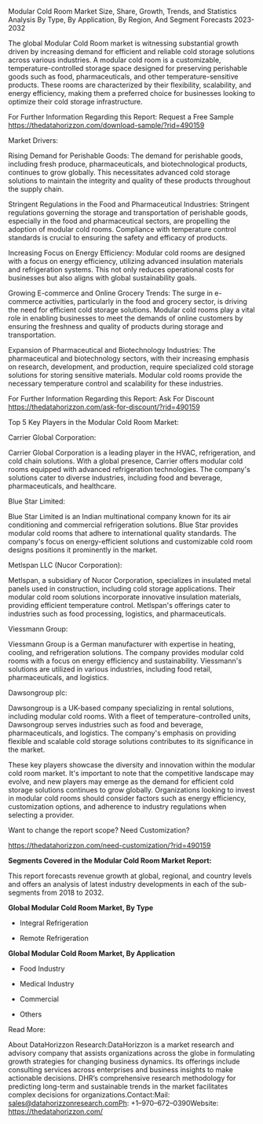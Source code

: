Modular Cold Room Market Size, Share, Growth, Trends, and Statistics
Analysis By Type, By Application, By Region, And Segment Forecasts
2023-2032

The global Modular Cold Room market is witnessing substantial growth
driven by increasing demand for efficient and reliable cold storage
solutions across various industries. A modular cold room is a
customizable, temperature-controlled storage space designed for
preserving perishable goods such as food, pharmaceuticals, and other
temperature-sensitive products. These rooms are characterized by their
flexibility, scalability, and energy efficiency, making them a preferred
choice for businesses looking to optimize their cold storage
infrastructure.

For Further Information Regarding this Report: Request a Free Sample
<https://thedatahorizzon.com/download-sample/?rid=490159>

Market Drivers:

Rising Demand for Perishable Goods: The demand for perishable goods,
including fresh produce, pharmaceuticals, and biotechnological products,
continues to grow globally. This necessitates advanced cold storage
solutions to maintain the integrity and quality of these products
throughout the supply chain.

Stringent Regulations in the Food and Pharmaceutical Industries:
Stringent regulations governing the storage and transportation of
perishable goods, especially in the food and pharmaceutical sectors, are
propelling the adoption of modular cold rooms. Compliance with
temperature control standards is crucial to ensuring the safety and
efficacy of products.

Increasing Focus on Energy Efficiency: Modular cold rooms are designed
with a focus on energy efficiency, utilizing advanced insulation
materials and refrigeration systems. This not only reduces operational
costs for businesses but also aligns with global sustainability goals.

Growing E-commerce and Online Grocery Trends: The surge in e-commerce
activities, particularly in the food and grocery sector, is driving the
need for efficient cold storage solutions. Modular cold rooms play a
vital role in enabling businesses to meet the demands of online
customers by ensuring the freshness and quality of products during
storage and transportation.

Expansion of Pharmaceutical and Biotechnology Industries: The
pharmaceutical and biotechnology sectors, with their increasing emphasis
on research, development, and production, require specialized cold
storage solutions for storing sensitive materials. Modular cold rooms
provide the necessary temperature control and scalability for these
industries.

For Further Information Regarding this Report: Ask For Discount
<https://thedatahorizzon.com/ask-for-discount/?rid=490159>

Top 5 Key Players in the Modular Cold Room Market:

Carrier Global Corporation:

Carrier Global Corporation is a leading player in the HVAC,
refrigeration, and cold chain solutions. With a global presence, Carrier
offers modular cold rooms equipped with advanced refrigeration
technologies. The company's solutions cater to diverse industries,
including food and beverage, pharmaceuticals, and healthcare.

Blue Star Limited:

Blue Star Limited is an Indian multinational company known for its air
conditioning and commercial refrigeration solutions. Blue Star provides
modular cold rooms that adhere to international quality standards. The
company's focus on energy-efficient solutions and customizable cold room
designs positions it prominently in the market.

Metlspan LLC (Nucor Corporation):

Metlspan, a subsidiary of Nucor Corporation, specializes in insulated
metal panels used in construction, including cold storage applications.
Their modular cold room solutions incorporate innovative insulation
materials, providing efficient temperature control. Metlspan's offerings
cater to industries such as food processing, logistics, and
pharmaceuticals.

Viessmann Group:

Viessmann Group is a German manufacturer with expertise in heating,
cooling, and refrigeration solutions. The company provides modular cold
rooms with a focus on energy efficiency and sustainability. Viessmann's
solutions are utilized in various industries, including food retail,
pharmaceuticals, and logistics.

Dawsongroup plc:

Dawsongroup is a UK-based company specializing in rental solutions,
including modular cold rooms. With a fleet of temperature-controlled
units, Dawsongroup serves industries such as food and beverage,
pharmaceuticals, and logistics. The company's emphasis on providing
flexible and scalable cold storage solutions contributes to its
significance in the market.

These key players showcase the diversity and innovation within the
modular cold room market. It's important to note that the competitive
landscape may evolve, and new players may emerge as the demand for
efficient cold storage solutions continues to grow globally.
Organizations looking to invest in modular cold rooms should consider
factors such as energy efficiency, customization options, and adherence
to industry regulations when selecting a provider.

Want to change the report scope? Need Customization?

<https://thedatahorizzon.com/need-customization/?rid=490159>

**Segments Covered in the Modular Cold Room Market Report:**

This report forecasts revenue growth at global, regional, and country
levels and offers an analysis of latest industry developments in each of
the sub-segments from 2018 to 2032.

**Global Modular Cold Room Market, By Type**

-   Integral Refrigeration

-   Remote Refrigeration

**Global Modular Cold Room Market, By Application**

-   Food Industry

-   Medical Industry

-   Commercial

-   Others

Read More:

About DataHorizzon Research:DataHorizzon is a market research and
advisory company that assists organizations across the globe in
formulating growth strategies for changing business dynamics. Its
offerings include consulting services across enterprises and business
insights to make actionable decisions. DHR’s comprehensive research
methodology for predicting long-term and sustainable trends in the
market facilitates complex decisions for organizations.Contact:Mail:
sales@datahorizzonresearch.comPh: +1–970–672–0390Website:
https://thedatahorizzon.com/
